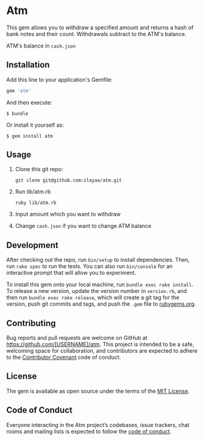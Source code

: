 # Atm

This gem allows you to withdraw a specified amount and returns a hash of bank notes and their count. Withdrawals subtract to the ATM's balance.

ATM's balance in `cash.json`

## Installation

Add this line to your application's Gemfile:

```ruby
gem 'atm'
```

And then execute:

    $ bundle

Or install it yourself as:

    $ gem install atm

## Usage

1. Clone this git repo:

    ```git clone git@github.com:zlayaa/atm.git```

2. Run lib/atm.rb

    ```ruby lib/atm.rb```

3. Input amount which you want to withdraw

4. Change `cash.json` if you want to change ATM balance

## Development

After checking out the repo, run `bin/setup` to install dependencies. Then, run `rake spec` to run the tests. You can also run `bin/console` for an interactive prompt that will allow you to experiment.

To install this gem onto your local machine, run `bundle exec rake install`. To release a new version, update the version number in `version.rb`, and then run `bundle exec rake release`, which will create a git tag for the version, push git commits and tags, and push the `.gem` file to [rubygems.org](https://rubygems.org).

## Contributing

Bug reports and pull requests are welcome on GitHub at https://github.com/[USERNAME]/atm. This project is intended to be a safe, welcoming space for collaboration, and contributors are expected to adhere to the [Contributor Covenant](http://contributor-covenant.org) code of conduct.

## License

The gem is available as open source under the terms of the [MIT License](https://opensource.org/licenses/MIT).

## Code of Conduct

Everyone interacting in the Atm project’s codebases, issue trackers, chat rooms and mailing lists is expected to follow the [code of conduct](https://github.com/[USERNAME]/atm/blob/master/CODE_OF_CONDUCT.md).
